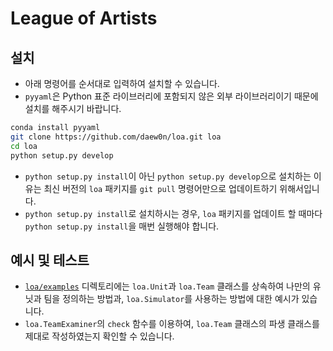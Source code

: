 # League of Artists


## 설치

- 아래 명령어를 순서대로 입력하여 설치할 수 있습니다.
- `pyyaml`은 Python 표준 라이브러리에 포함되지 않은 외부 라이브러리이기 때문에 설치를 해주시기 바랍니다.

```bash
conda install pyyaml
git clone https://github.com/daew0n/loa.git loa
cd loa
python setup.py develop
```

- `python setup.py install`이 아닌 `python setup.py develop`으로 설치하는 이유는 최신 버전의 `loa` 패키지를 `git pull` 명령어만으로 업데이트하기 위해서입니다.
- `python setup.py install`로 설치하시는 경우, `loa` 패키지를 업데이트 할 때마다 `python setup.py install`을 매번 실행해야 합니다.


## 예시 및 테스트

- [`loa/examples`](loa/examples) 디렉토리에는 `loa.Unit`과 `loa.Team` 클래스를 상속하여 나만의 유닛과 팀을 정의하는 방법과, `loa.Simulator`를 사용하는 방법에 대한 예시가 있습니다.
- `loa.TeamExaminer`의 `check` 함수를 이용하여, `loa.Team` 클래스의 파생 클래스를 제대로 작성하였는지 확인할 수 있습니다.
